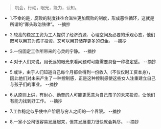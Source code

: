 >机会，行动，眼光，能力，认知。

- 1.不幸的是，腐败的制度往往会滋生更加腐败的制度，形成恶性循环，这就是所谓的“寡头政治铁律”。 --摘抄

- 2.较高的稳定工资为工人提供了经济资源、心理空间及必要的乐观心态，他们既可以用其为孩子投资，又可以用其储存更多的资金。 --摘抄

- 3.一份固定工作所带来的心灵的宁静。 --摘抄

- 4.对于人们来说，用长远的眼光来看问题时可能需要具备一种稳定感。 --摘抄

- 5.或许，由于人们知道自己每个月都会得到一份收入（不仅仅时工资本身），因此他们对未来产生了一种控制感，正是这种控制感使这些女人注重建立自己与孩子们的事业。 --摘抄

- 6.从原则上讲，有耐心、勤奋的人可能更愿意为自己孩子的未来投资，让他们有能力找到好工作。 --摘抄

- 7.工作稳定似乎使中产阶层与穷人之间的一个界限。 --摘抄

- 8.一家小公司很容易发展起来，但其发展潜力很快就会耗尽。 --摘抄
